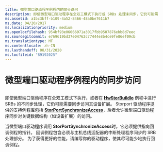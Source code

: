 ```yaml
---
title: 微型端口驱动程序例程内的同步访问
description: 即使微型端口驱动程序在全双工模式下执行或 SRBs 处理未同步，它仍可能需要同步访问。
ms.assetid: a1bc3bff-b109-4a52-8466-48a0be7611b7
ms.date: 04/20/2017
ms.localizationpriority: medium
ms.openlocfilehash: 954bf93e06066971a3017fbb9507876ebb8d7eec
ms.sourcegitcommit: e769619bd37e04762c77444e8b4ce9fe86ef09cb
ms.translationtype: MT
ms.contentlocale: zh-CN
ms.lasthandoff: 08/31/2020
ms.locfileid: "89192025"
---
```

# <a name="synchronized-access-within-miniport-driver-routines"></a>微型端口驱动程序例程内的同步访问


## <span id="ddk_synchronized_access_within_unsynchronized_miniport_driver_routines"></span><span id="DDK_SYNCHRONIZED_ACCESS_WITHIN_UNSYNCHRONIZED_MINIPORT_DRIVER_ROUTINES"></span>


即使微型端口驱动程序在全双工模式下执行，或者在 [**HwStorBuildIo**](/windows-hardware/drivers/ddi/storport/nc-storport-hw_buildio) 例程中进行 SRBs 的不同步处理，它仍可能需要同步访问其设备扩展。 Storport 驱动程序提供的支持例程库包括 [**StorPortSynchronizeAccess**](/windows-hardware/drivers/ddi/storport/nf-storport-storportsynchronizeaccess)，后者允许微型端口驱动程序同步对关键数据结构（如设备扩展）的访问。

当微型端口驱动程序调用 **StorPortSynchronizeAccess**时，它必须提供指向回调例程的指针。 回调例程包含必须与主机总线适配器的中断处理程序同步的 SRB 处理部分。 为了获得更好的性能，请编写你的驱动程序，使其尽可能少地执行回调例程。

 


